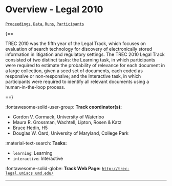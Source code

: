 # Overview - Legal 2010

[`Proceedings`](./proceedings.md), [`Data`](./data.md), [`Runs`](./runs.md), [`Participants`](./participants.md)

{==

TREC 2010 was the fifth year of the Legal Track, which focuses on evaluation of search technology for discovery of electronically stored information in litigation and regulatory settings. The TREC 2010 Legal Track consisted of two distinct tasks: the Learning task, in which participants were required to estimate the probability of relevance for each document in a large collection, given a seed set of documents, each coded as responsive or non-responsive; and the Interactive task, in which participants were required to identify all relevant documents using a human-in-the-loop process.

==}

:fontawesome-solid-user-group: **Track coordinator(s):**

- Gordon V. Cormack, University of Waterloo 
- Maura R. Grossman, Wachtell, Lipton, Rosen & Katz 
- Bruce Hedin, H5 
- Douglas W. Oard, University of Maryland, College Park 

:material-text-search: **Tasks:**

- `learning`: Learning 
- `interactive`: Interactive 

:fontawesome-solid-globe: **Track Web Page:** [`http://trec-legal.umiacs.umd.edu/`](http://trec-legal.umiacs.umd.edu/) 

---

